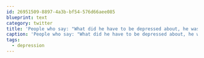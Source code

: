 ```yaml
---
id: 26951509-8897-4a3b-bf54-576d66aee085
blueprint: text
category: twitter
title: 'People who say: "What did he have to be depressed about, he was rich?" really have no clue about #depression'
caption: 'People who say: "What did he have to be depressed about, he was rich?" really have no clue about <span class="hashtag hashtag_local">#<a href="http://tweettemp.darylchymko.ca/?tag=depression">depression</a>'
tags:
  - depression
---
```

